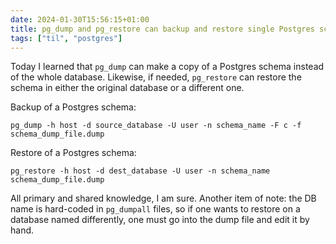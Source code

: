 ```yaml
---
date: 2024-01-30T15:56:15+01:00
title: pg_dump and pg_restore can backup and restore single Postgres schemas
tags: ["til", "postgres"]
---
```

Today I learned that `pg_dump` can make a copy of a Postgres schema instead of
the whole database. Likewise, if needed, `pg_restore` can restore the schema in
either the original database or a different one.

Backup of a Postgres schema:

```
pg_dump -h host -d source_database -U user -n schema_name -F c -f schema_dump_file.dump
```

Restore of a Postgres schema:

```
pg_restore -h host -d dest_database -U user -n schema_name schema_dump_file.dump
```

All primary and shared knowledge, I am sure. Another item of note: the DB name
is hard-coded in `pg_dumpall` files, so if one wants to restore on a database
named differently, one must go into the dump file and edit it by hand. 